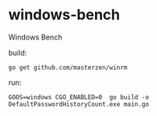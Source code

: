 # windows-bench
Windows Bench

build:

`go get github.com/masterzen/winrm`

run:

`GOOS=windows CGO_ENABLED=0  go build -o DefaultPasswordHistoryCount.exe main.go`